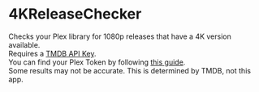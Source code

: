 # 4KReleaseChecker
Checks your Plex library for 1080p releases that have a 4K version available.  
Requires a [TMDB API Key](https://developer.themoviedb.org/docs/getting-started).  
You can find your Plex Token by following [this guide](https://support.plex.tv/articles/204059436-finding-an-authentication-token-x-plex-token/).  
Some results may not be accurate. This is determined by TMDB, not this app.
